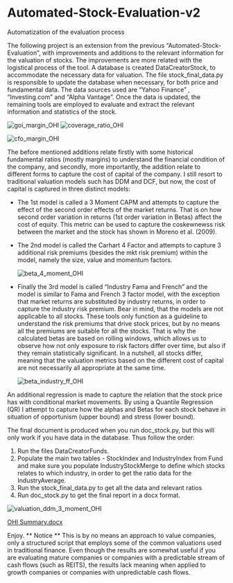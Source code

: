 # Automated-Stock-Evaluation-v2
Automatization of the evaluation process


The following project is an extension from the previous “Automated-Stock-Evaluation”, 
with improvements and additions to the relevant information for the valuation of stocks. 
The improvements are more related with the logistical process of the tool. 
A database is created DataCreatorStock, to accommodate the necessary data for valuation. 
The file stock_final_data.py is responsible to update the database when necessary, for both price and fundamental data. 
The data sources used are “Yahoo Finance” , “Investing.com” and “Alpha Vantage”. 
Once the data is updated, the remaining tools are employed to evaluate and extract the relevant information and statistics of the stock. 

![goi_margin_OHI](https://user-images.githubusercontent.com/84282116/170784568-59ef967a-52d3-44e7-aceb-ba360ab1e36e.png)
![coverage_ratio_OHI](https://user-images.githubusercontent.com/84282116/170784581-1fb45fcf-da6b-47e8-a3ac-45e5eb558db9.png)

![cfo_margin_OHI](https://user-images.githubusercontent.com/84282116/170784603-c8fdb718-1f81-45ef-8f28-c1280bf4006b.png)

The before mentioned additions relate firstly with some historical fundamental ratios (mostly margins) to understand the financial condition of the company, 
and secondly, more importantly, the addition relate to different forms to capture the cost of capital of the company. 
I still resort to traditional valuation models such has DDM and DCF, but now, the cost of capital is captured in three distinct models: 
-	The 1st model is called a 3 Moment CAPM and attempts to capture the effect of the second order effects of the market returns. 
	  That is on how second order variation in returns (1st order variation in Betas) affect the cost of equity. 
    This metric can be used to capture the coskewnewss risk between the market and the stock has shown in Moreno et al. (2009). 
    
    
-	The 2nd model is called the Carhart 4 Factor and attempts to capture 3 additional risk premiums (besides the mkt risk premium) within the model, 
      namely the size, value and momentum factors. 
      
      ![beta_4_moment_OHI](https://user-images.githubusercontent.com/84282116/170784395-6474b4e5-e364-4333-bf17-1784f61ebb29.png)

      
      
-	Finally the 3rd model is called “Industry Fama and French” and the model is similar to Fama and French 3 factor model, 
		with the exception that market returns are substituted by industry returns, in order to capture the industry risk premium. 
  Bear in mind, that the models are not applicable to all stocks. 
  These tools only function as a guideline to understand the risk premiums that drive stock prices, but by no means all the premiums are suitable for all the stocks. That is why the calculated betas are based on rolling windows, which allows us to observe how not only exposure to risk factors differ over time, but also if they remain statistically significant.  In a nutshell, all stocks differ, meaning that the valuation metrics based on the different cost of capital are not necessarily all appropriate at the same time. 
  
    ![beta_industry_ff_OHI](https://user-images.githubusercontent.com/84282116/170784472-ded3f4de-037e-49cc-af7f-941f62a24809.png)

  

An additional regression is made to capture the relation that the stock price has with conditional market movements. 
By using a Quantile Regression (QR) I attempt to capture how the alphas and Betas for each stock behave in situation of opportunism (upper bound) 
and stress (lower bound).
 


The final document is produced when you run doc_stock.py, but this will only work if you have data in the database. Thus follow the order:
1.	Run the files DataCreatorFunds. 
2.	Populate the main two tables - StockIndex and IndustryIndex from Fund and make sure you populate IndustryStockMerge to define which stocks relates to which industry, in order to get the ratio data for the IndustryAverage.
3.	Run the stock_final_data.py to get all the data and relevant ratios 
4.	Run doc_stock.py to get the final report in a docx format. 


![valuation_ddm_3_moment_OHI](https://user-images.githubusercontent.com/84282116/170784504-89642db2-c7b6-4cfe-a1ff-81697321f7b5.png)

[OHI Summary.docx](https://github.com/LusoNX/Automated-Stock-Evaluation-v2/files/8789554/OHI.Summary.docx)


Enjoy. 
** Notice ** This is by no means an approach to value companies, only a structured script that employs some of the common valuations used in traditional finance. Even though the results are somewhat useful if you are evaluating mature companies or companies with a predictable stream of cash flows (such as REITS), the results lack meaning when applied to growth companies or companies with unpredictable cash flows. 



